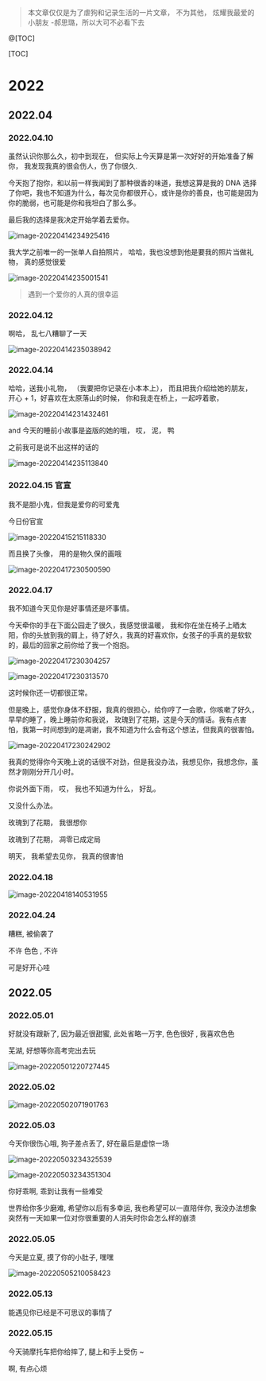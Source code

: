 > 本文章仅仅是为了虐狗和记录生活的一片文章， 不为其他， 炫耀我最爱的小朋友 -郝思璐，所以大可不必看下去

@[TOC]

[TOC]

# 2022

## 2022.04

### 2022.04.10

虽然认识你那么久，初中到现在， 但实际上今天算是第一次好好的开始准备了解你， 我发现我真的很会伤人，伤了你很久.

今天抱了抱你，和以前一样我闻到了那种很香的味道，我想这算是我的 DNA 选择了你吧，我也不知道为什么，每次见你都很开心，或许是你的善良，也可能是因为你的脆弱，也可能是你和我坦白了那么多。

最后我的选择是我决定开始学着去爱你。

![image-20220414234925416](https://raw.githubusercontent.com/ximingx/Figurebed/master/img/202204142349458.png)

我大学之前唯一的一张单人自拍照片， 哈哈，我也没想到他是要我的照片当做礼物， 真的感觉很爱

![image-20220414235001541](https://raw.githubusercontent.com/ximingx/Figurebed/master/img/202204142350575.png)

> 遇到一个爱你的人真的很幸运

### 2022.04.12

啊哈， 乱七八糟聊了一天

![image-20220414235038942](https://raw.githubusercontent.com/ximingx/Figurebed/master/img/202204142350978.png)

### 2022.04.14

哈哈，送我小礼物， （我要把你记录在小本本上）， 而且把我介绍给她的朋友， 开心 + 1，好喜欢在太原落山的时候， 你和我走在桥上，一起哼着歌，

![image-20220414231432461](https://raw.githubusercontent.com/ximingx/Figurebed/master/img/202204142314587.png)

and 今天的睡前小故事是盗版的她的哦， 哎， 泥， 鸭

之前我可是说不出这样的话的

![image-20220414235113840](https://raw.githubusercontent.com/ximingx/Figurebed/master/img/202204142351881.png)

### 2022.04.15 官宣

我不是胆小鬼，但我是爱你的可爱鬼

今日份官宣

![image-20220415215118330](https://raw.githubusercontent.com/ximingx/Figurebed/master/img/202204152151476.png)

而且换了头像， 用的是物久保的画哦

![image-20220417230500590](https://raw.githubusercontent.com/ximingx/Figurebed/master/img/202204172305654.png)

### 2022.04.17

我不知道今天见你是好事情还是坏事情。

今天牵你的手在下面公园走了很久，我感觉很温暖， 我和你在坐在椅子上晒太阳，你的头放到我的肩上，待了好久，我真的好喜欢你，女孩子的手真的是软软的，最后的回家之前你给了我一个抱抱。

![image-20220417230304257](https://raw.githubusercontent.com/ximingx/Figurebed/master/img/202204172303290.png)

![image-20220417230313570](https://raw.githubusercontent.com/ximingx/Figurebed/master/img/202204172303614.png)

这时候你还一切都很正常。

但是晚上，感觉你身体不舒服，我真的很担心，给你哼了一会歌，你咳嗽了好久，早早的睡了，晚上睡前你和我说， 玫瑰到了花期，这是今天的情话。我有点害怕，我第一时间想到的是凋谢，我不知道为什么会有这个想法，但我真的很害怕。

![image-20220417230242902](https://raw.githubusercontent.com/ximingx/Figurebed/master/img/202204172302065.png)

我真的觉得你今天晚上说的话很不对劲，但是我没办法，我想见你，我想念你，虽然才刚刚分开几小时。

你说外面下雨， 哎， 我也不知道为什么， 好乱。

又没什么办法。

玫瑰到了花期， 我很想你

玫瑰到了花期， 凋零已成定局

明天， 我希望去见你， 我真的很害怕

### 2022.04.18

![image-20220418140531955](https://raw.githubusercontent.com/ximingx/Figurebed/master/imgs/202204181405083.png)

### 2022.04.24

糟糕, 被偷袭了

不许 色色 , 不许 

可是好开心哇

## 2022.05

### 2022.05.01

好就没有跟新了, 因为最近很甜蜜, 此处省略一万字, 色色很好 , 我喜欢色色

芜湖, 好想等你高考完出去玩

![image-20220501220727445](https://raw.githubusercontent.com/ximingx/Figurebed/master/imgs/image-20220501220727445.png)

### 2022.05.02

![image-20220502071901763](https://raw.githubusercontent.com/ximingx/Figurebed/master/imgs/image-20220502071901763.png)

### 2022.05.03

今天你很伤心哦, 狗子差点丢了, 好在最后是虚惊一场

![image-20220503234325539](https://raw.githubusercontent.com/ximingx/Figurebed/master/imgs/image-20220503234325539.png)

![image-20220503234351304](https://raw.githubusercontent.com/ximingx/Figurebed/master/imgs/image-20220503234351304.png)

你好乖啊, 乖到让我有一些难受

世界给你多少磨难, 希望你以后有多幸运, 我也希望可以一直陪伴你, 我没办法想象突然有一天如果一位对你很重要的人消失时你会怎么样的崩溃

### 2022.05.05

今天是立夏, 摸了你的小肚子, 嘿嘿

![image-20220505210058423](https://raw.githubusercontent.com/ximingx/Figurebed/master/imgs/image-20220505210058423.png)



### 2022.05.13

能遇见你已经是不可思议的事情了

### 2022.05.15

今天骑摩托车把你给摔了, 腿上和手上受伤 ~ 

啊, 有点心烦















